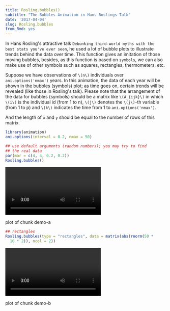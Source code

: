 ```yaml
---
title: Rosling.bubbles()
subtitle: "The Bubbles Animation in Hans Roslings Talk"
date: '2017-04-04'
slug: Rosling.bubbles
from_Rmd: yes
---
```


In Hans Rosling's attractive talk `Debunking third-world myths with the best
stats you've ever seen`, he used a lot of bubble plots to illustrate trends
behind the data over time. This function gives an imitation of those moving
bubbles, besides, as this function is based on `symbols`, we can
also make use of other symbols such as squares, rectangles, thermometers,
etc.

Suppose we have observations of `\(n\)` individuals over
`ani.options('nmax')` years. In this animation, the data of each year
will be shown in the bubbles (symbols) plot; as time goes on, certain trends
will be revealed (like those in Rosling's talk). Please note that the
arrangement of the data for bubbles (symbols) should be a matrix like
`\(A_{ijk}\)` in which `\(i\)` is the individual id (from 1 to n), `\(j\)`
denotes the `\(j\)`-th variable (from 1 to p) and `\(k\)` indicates the time
from 1 to `ani.options('nmax')`.

And the length of `x` and `y` should be equal to the number of rows
of this matrix.

 

```r
library(animation)
ani.options(interval = 0.2, nmax = 50)

## use default arguments (random numbers); you may try to find
## the real data
par(mar = c(4, 4, 0.2, 0.2))
Rosling.bubbles()
```

<video controls loop autoplay><source src="/figures/animation/example/Rosling-bubbles/demo-a.mp4" /><p>plot of chunk demo-a</p></video>

 

```r
## rectangles
Rosling.bubbles(type = "rectangles", data = matrix(abs(rnorm(50 * 
  10 * 2)), ncol = 2))
```

<video controls loop autoplay><source src="/figures/animation/example/Rosling-bubbles/demo-b.mp4" /><p>plot of chunk demo-b</p></video>

